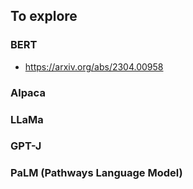 ## To explore

### BERT
- https://arxiv.org/abs/2304.00958 

### Alpaca

### LLaMa

### GPT-J

### PaLM (Pathways Language Model)